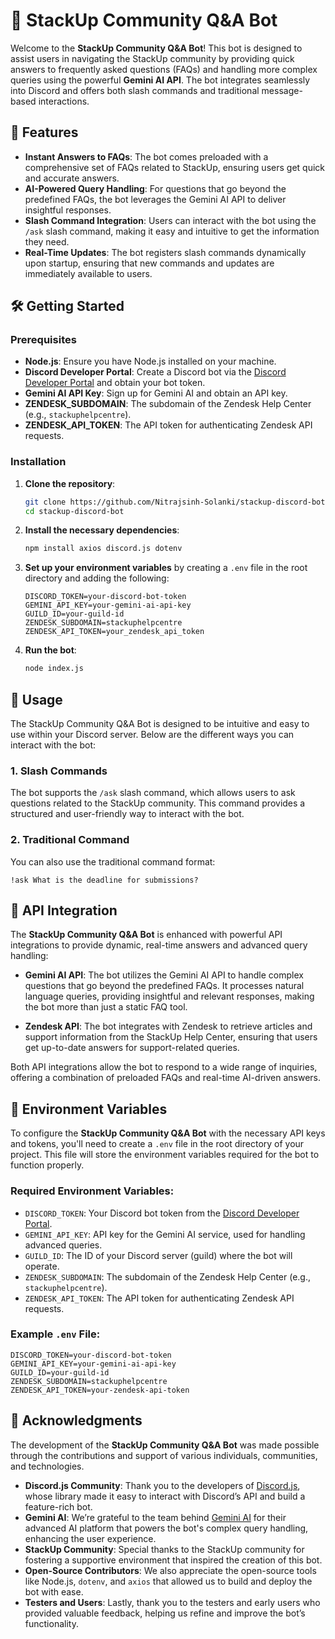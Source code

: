 
# 🌟 StackUp Community Q&A Bot

Welcome to the **StackUp Community Q&A Bot**! This bot is designed to assist users in navigating the StackUp community by providing quick answers to frequently asked questions (FAQs) and handling more complex queries using the powerful **Gemini AI API**. The bot integrates seamlessly into Discord and offers both slash commands and traditional message-based interactions.

## 🚀 Features

- **Instant Answers to FAQs**: The bot comes preloaded with a comprehensive set of FAQs related to StackUp, ensuring users get quick and accurate answers.
- **AI-Powered Query Handling**: For questions that go beyond the predefined FAQs, the bot leverages the Gemini AI API to deliver insightful responses.
- **Slash Command Integration**: Users can interact with the bot using the `/ask` slash command, making it easy and intuitive to get the information they need.
- **Real-Time Updates**: The bot registers slash commands dynamically upon startup, ensuring that new commands and updates are immediately available to users.

## 🛠️ Getting Started

### Prerequisites

- **Node.js**: Ensure you have Node.js installed on your machine.
- **Discord Developer Portal**: Create a Discord bot via the [Discord Developer Portal](https://discord.com/developers/applications) and obtain your bot token.
- **Gemini AI API Key**: Sign up for Gemini AI and obtain an API key.
- **ZENDESK_SUBDOMAIN**: The subdomain of the Zendesk Help Center (e.g., `stackuphelpcentre`).
- **ZENDESK_API_TOKEN**: The API token for authenticating Zendesk API requests.

### Installation

1. **Clone the repository**:
   ```bash
   git clone https://github.com/Nitrajsinh-Solanki/stackup-discord-bot.git
   cd stackup-discord-bot
   ```

2. **Install the necessary dependencies**:
   ```bash
   npm install axios discord.js dotenv
   ```

3. **Set up your environment variables** by creating a `.env` file in the root directory and adding the following:
   ```plaintext
   DISCORD_TOKEN=your-discord-bot-token
   GEMINI_API_KEY=your-gemini-ai-api-key
   GUILD_ID=your-guild-id
   ZENDESK_SUBDOMAIN=stackuphelpcentre  
   ZENDESK_API_TOKEN=your_zendesk_api_token
   ```

4. **Run the bot**:
   ```bash
   node index.js
   ```

## 💬 Usage

The StackUp Community Q&A Bot is designed to be intuitive and easy to use within your Discord server. Below are the different ways you can interact with the bot:

### 1. Slash Commands

The bot supports the `/ask` slash command, which allows users to ask questions related to the StackUp community. This command provides a structured and user-friendly way to interact with the bot.

### 2. Traditional Command

You can also use the traditional command format:
```plaintext
!ask What is the deadline for submissions?
```
## 🔗 API Integration

The **StackUp Community Q&A Bot** is enhanced with powerful API integrations to provide dynamic, real-time answers and advanced query handling:

- **Gemini AI API**: The bot utilizes the Gemini AI API to handle complex questions that go beyond the predefined FAQs. It processes natural language queries, providing insightful and relevant responses, making the bot more than just a static FAQ tool.
  
- **Zendesk API**: The bot integrates with Zendesk to retrieve articles and support information from the StackUp Help Center, ensuring that users get up-to-date answers for support-related queries.

Both API integrations allow the bot to respond to a wide range of inquiries, offering a combination of preloaded FAQs and real-time AI-driven answers.

## 🔐 Environment Variables

To configure the **StackUp Community Q&A Bot** with the necessary API keys and tokens, you'll need to create a `.env` file in the root directory of your project. This file will store the environment variables required for the bot to function properly.

### Required Environment Variables:

- `DISCORD_TOKEN`: Your Discord bot token from the [Discord Developer Portal](https://discord.com/developers/applications).
- `GEMINI_API_KEY`: API key for the Gemini AI service, used for handling advanced queries.
- `GUILD_ID`: The ID of your Discord server (guild) where the bot will operate.
- `ZENDESK_SUBDOMAIN`: The subdomain of the Zendesk Help Center (e.g., `stackuphelpcentre`).
- `ZENDESK_API_TOKEN`: The API token for authenticating Zendesk API requests.

### Example `.env` File:

```plaintext
DISCORD_TOKEN=your-discord-bot-token
GEMINI_API_KEY=your-gemini-ai-api-key
GUILD_ID=your-guild-id
ZENDESK_SUBDOMAIN=stackuphelpcentre
ZENDESK_API_TOKEN=your-zendesk-api-token

```
## 🙏 Acknowledgments

The development of the **StackUp Community Q&A Bot** was made possible through the contributions and support of various individuals, communities, and technologies.

- **Discord.js Community**: Thank you to the developers of [Discord.js](https://discord.js.org/), whose library made it easy to interact with Discord’s API and build a feature-rich bot.
- **Gemini AI**: We’re grateful to the team behind [Gemini AI](https://gemini-ai.com/) for their advanced AI platform that powers the bot's complex query handling, enhancing the user experience.
- **StackUp Community**: Special thanks to the StackUp community for fostering a supportive environment that inspired the creation of this bot.
- **Open-Source Contributors**: We also appreciate the open-source tools like Node.js, `dotenv`, and `axios` that allowed us to build and deploy the bot with ease.
- **Testers and Users**: Lastly, thank you to the testers and early users who provided valuable feedback, helping us refine and improve the bot’s functionality.
```
